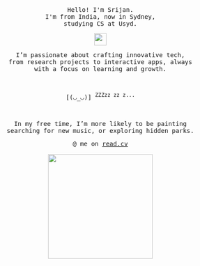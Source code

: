<p align="center">
  <samp>
    Hello! I'm Srijan. <br /> I'm from India, now in Sydney, <br /> studying CS at Usyd.
  </samp>
</p>

<p align="center">
  <samp>
    <img src="https://github.com/pifafu/pifafu/assets/5679180/07d226f9-2b92-4077-af43-37c92be369f2" width="28px">
  </samp>
</p>

<p align="center">
  <samp>
    I’m passionate about crafting innovative tech, <br>from research projects to interactive apps, always <br> with a focus on learning and growth.
  </samp>
</p>


<br/>
<p align="center">
  <samp>
    [(◡_◡)] <sup>ZZZzz zz z...</sup>
  </samp>
<p align="center">
<br/>

  
<p align="center">
  <samp>
    In my free time, I’m more likely to be painting <br /> 
    searching for new music, or exploring hidden parks.
  </samp>
</p>

<p align="center">
  <samp>
    @ me on <a href="https://read.cv/5rijan">read.cv</a><br><br>
    <img src="https://i.imgur.com/kdKhgx6.gif" width="240px" align="center">
  </samp>
</p>


